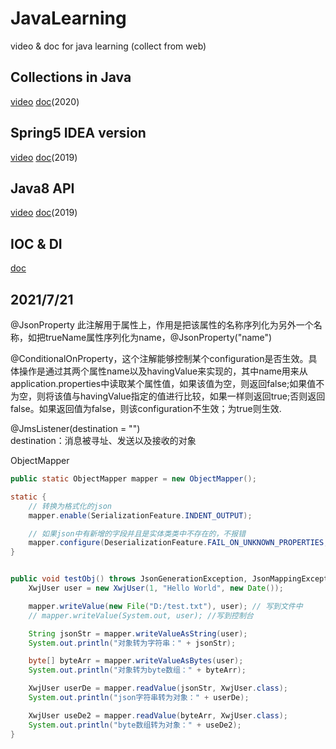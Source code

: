 # JavaLearning
video &amp; doc for java learning (collect from web)

Collections in Java
--------
[video](https://www.bilibili.com/video/BV1zD4y1Q7Fw) [doc](https://lazydog036.gitee.io/2020/10/29/JAVA%E9%9B%86%E5%90%88%E6%A1%86%E6%9E%B6/)(2020)

Spring5 IDEA version
--------
[video](https://www.bilibili.com/video/BV1WE411d7Dv) [doc](https://www.docs4dev.com/docs/zh/spring-framework/5.1.3.RELEASE/reference/)(2019)

Java8 API
-------
[video](https://www.bilibili.com/video/BV1ut411g7E9) [doc](https://blog.csdn.net/weixin_45225595/article/details/106203264)(2019)

IOC & DI
---------
[doc](https://blog.csdn.net/bestone0213/article/details/47424255)

2021/7/21
------
@JsonProperty 此注解用于属性上，作用是把该属性的名称序列化为另外一个名称，如把trueName属性序列化为name，@JsonProperty("name")  

@ConditionalOnProperty，这个注解能够控制某个configuration是否生效。具体操作是通过其两个属性name以及havingValue来实现的，其中name用来从application.properties中读取某个属性值，如果该值为空，则返回false;如果值不为空，则将该值与havingValue指定的值进行比较，如果一样则返回true;否则返回false。如果返回值为false，则该configuration不生效；为true则生效.  

@JmsListener(destination = "")  
destination：消息被寻址、发送以及接收的对象  

ObjectMapper  
```java
public static ObjectMapper mapper = new ObjectMapper();

static {
    // 转换为格式化的json
    mapper.enable(SerializationFeature.INDENT_OUTPUT);

    // 如果json中有新增的字段并且是实体类类中不存在的，不报错
    mapper.configure(DeserializationFeature.FAIL_ON_UNKNOWN_PROPERTIES, false);
}


public void testObj() throws JsonGenerationException, JsonMappingException, IOException {
    XwjUser user = new XwjUser(1, "Hello World", new Date());

    mapper.writeValue(new File("D:/test.txt"), user); // 写到文件中
    // mapper.writeValue(System.out, user); //写到控制台

    String jsonStr = mapper.writeValueAsString(user);
    System.out.println("对象转为字符串：" + jsonStr);

    byte[] byteArr = mapper.writeValueAsBytes(user);
    System.out.println("对象转为byte数组：" + byteArr);

    XwjUser userDe = mapper.readValue(jsonStr, XwjUser.class);
    System.out.println("json字符串转为对象：" + userDe);

    XwjUser useDe2 = mapper.readValue(byteArr, XwjUser.class);
    System.out.println("byte数组转为对象：" + useDe2);
}
```


